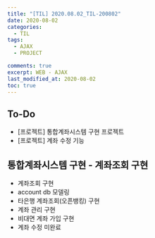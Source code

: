 ```yaml
---
title: "[TIL] 2020.08.02_TIL-200802"
date: 2020-08-02
categories:
  - TIL
tags:
  - AJAX
  - PROJECT

comments: true
excerpt: WEB - AJAX
last_modified_at: 2020-08-02
toc: true
---
```


## To-Do
- [프로젝트] 통합계좌시스템 구현 프로젝트
- [프로젝트] 계좌 수정 기능 

## 통합계좌시스템 구현 - 계좌조회 구현

- 계좌조회 구현
- account db 모델링
- 타은행 계좌조회(오픈뱅킹) 구현
- 계좌 관리 구현
- 비대면 계좌 가입 구현
- 계좌 수정 미완료 